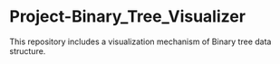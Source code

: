 # Project-Binary_Tree_Visualizer
 This repository includes a visualization mechanism of Binary tree data structure.
